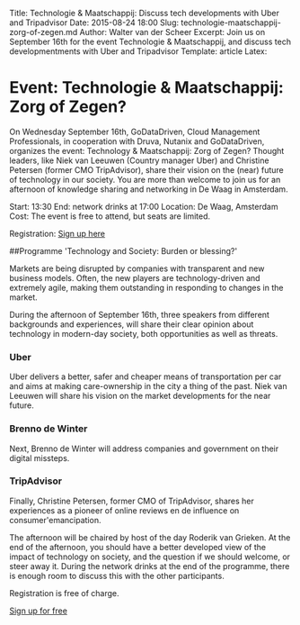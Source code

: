 Title: Technologie & Maatschappij: Discuss tech developments with Uber and Tripadvisor
Date: 2015-08-24 18:00
Slug: technologie-maatschappij-zorg-of-zegen.md
Author: Walter van der Scheer
Excerpt: Join us on September 16th for the event Technologie & Maatschappij, and discuss tech developmentments with Uber and Tripadvisor
Template: article
Latex:

# Event: Technologie & Maatschappij: Zorg of Zegen? 

On Wednesday September 16th, GoDataDriven, Cloud Management Professionals, in cooperation with Druva, Nutanix and GoDataDriven, organizes the event: Technology & Maatschappij: Zorg of Zegen? Thought leaders, like Niek van Leeuwen (Country manager Uber) and Christine Petersen (former CMO TripAdvisor), share their vision on the (near) future of technology in our society. You are more than welcome to join us for an afternoon of knowledge sharing and networking in De Waag in Amsterdam.

Start: 13:30
End: network drinks at 17:00 
Location: De Waag, Amsterdam
Cost: The event is free to attend, but seats are limited. 

Registration: [Sign up here](https://www.eventbrite.nl/e/tickets-technologie-maatschappij-zorg-of-zegen-17635190329?utm_campaign=order_confirm&utm_medium=email&ref=GoDataDriven&utm_source=GDDblog&utm_term=eventname)

##Programme 'Technology and Society: Burden or blessing?' 

Markets are being disrupted by companies with transparent and new business models. Often, the new players are technology-driven and extremely agile, making them outstanding in responding to changes in the market.

During the afternoon of September 16th, three speakers from different backgrounds and experiences, will share their clear opinion about technology in modern-day society, both opportunities as well as threats.

### Uber
Uber delivers a better, safer and cheaper means of transportation per car and aims at making care-ownership in the city a thing of the past. Niek van Leeuwen will share his vision on the market developments for the near future. 

### Brenno de Winter
Next, Brenno de Winter will address companies and government on their digital missteps.

### TripAdvisor
Finally, Christine Petersen, former CMO of TripAdvisor, shares her experiences as a pioneer of online reviews en de influence on consumer'emancipation.

The afternoon will be chaired by host of the day Roderik van Grieken. At the end of the afternoon, you should have a better developed view of the impact of technology on society, and the question if we should welcome, or steer away it. During the network drinks at the end of the programme, there is enough room to discuss this with the other participants.

Registration is free of charge.

[Sign up for free](https://www.eventbrite.nl/e/tickets-technologie-maatschappij-zorg-of-zegen-17635190329?utm_campaign=order_confirm&utm_medium=email&ref=GoDataDriven&utm_source=GDDblog&utm_term=eventname)
